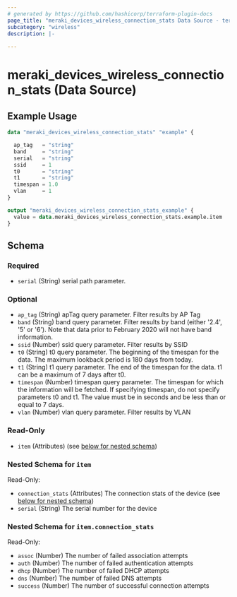 ```yaml
---
# generated by https://github.com/hashicorp/terraform-plugin-docs
page_title: "meraki_devices_wireless_connection_stats Data Source - terraform-provider-meraki"
subcategory: "wireless"
description: |-
  
---
```


# meraki_devices_wireless_connection_stats (Data Source)



## Example Usage

```terraform
data "meraki_devices_wireless_connection_stats" "example" {

  ap_tag   = "string"
  band     = "string"
  serial   = "string"
  ssid     = 1
  t0       = "string"
  t1       = "string"
  timespan = 1.0
  vlan     = 1
}

output "meraki_devices_wireless_connection_stats_example" {
  value = data.meraki_devices_wireless_connection_stats.example.item
}
```

<!-- schema generated by tfplugindocs -->
## Schema

### Required

- `serial` (String) serial path parameter.

### Optional

- `ap_tag` (String) apTag query parameter. Filter results by AP Tag
- `band` (String) band query parameter. Filter results by band (either '2.4', '5' or '6'). Note that data prior to February 2020 will not have band information.
- `ssid` (Number) ssid query parameter. Filter results by SSID
- `t0` (String) t0 query parameter. The beginning of the timespan for the data. The maximum lookback period is 180 days from today.
- `t1` (String) t1 query parameter. The end of the timespan for the data. t1 can be a maximum of 7 days after t0.
- `timespan` (Number) timespan query parameter. The timespan for which the information will be fetched. If specifying timespan, do not specify parameters t0 and t1. The value must be in seconds and be less than or equal to 7 days.
- `vlan` (Number) vlan query parameter. Filter results by VLAN

### Read-Only

- `item` (Attributes) (see [below for nested schema](#nestedatt--item))

<a id="nestedatt--item"></a>
### Nested Schema for `item`

Read-Only:

- `connection_stats` (Attributes) The connection stats of the device (see [below for nested schema](#nestedatt--item--connection_stats))
- `serial` (String) The serial number for the device

<a id="nestedatt--item--connection_stats"></a>
### Nested Schema for `item.connection_stats`

Read-Only:

- `assoc` (Number) The number of failed association attempts
- `auth` (Number) The number of failed authentication attempts
- `dhcp` (Number) The number of failed DHCP attempts
- `dns` (Number) The number of failed DNS attempts
- `success` (Number) The number of successful connection attempts
